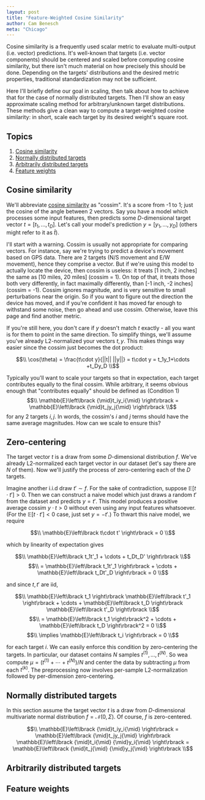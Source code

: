 ```yaml
---
layout: post
title: "Feature-Weighted Cosine Similarity"
author: Cam Benesch
meta: "Chicago"
---
```


Cosine similarity is a frequently used scalar metric to evaluate multi-output (i.e. vector) predictions. It's well-known that targets (i.e. vector components) should be centered and scaled before computing cosine similarity, but there isn't much material on how precisely this should be done. Depending on the targets' distributions and the desired metric properties, traditional standardization may not be sufficient. 

Here I'll briefly define our goal in scaling, then talk about how to achieve that for the case of normally distributed targets. Then I'll show an easy approximate scaling method for arbitrary/unknown target distributions. These methods give a clean way to compute a target-weighted cosine similarity: in short, scale each target by its desired weight's square root.

## Topics
1. [Cosine similarity](#s1)
2. [Normally distributed targets](#s2)
3. [Arbitrarily distributed targets](#s3)
4. [Feature weights](#s4)

<a name="s1"></a>

## Cosine similarity

We'll abbreviate [cosine similarity](https://en.wikipedia.org/wiki/Cosine_similarity) as "cossim". It's a score from -1 to 1; just the cosine of the angle between 2 vectors. Say you have a model which processes some input features, then predicts some $D$-dimensional target vector $t=[t_1,...,t_D]$. Let's call your model's prediction $y=[y_1,...,y_D]$ (others might refer to it as $\hat{t}$). 

I'll start with a warning. Cossim is usually not appropriate for comparing vectors. For instance, say we're trying to predict a device's movement based on GPS data. There are 2 targets (N/S movement and E/W movement), hence they comprise a vector. But if we're using this model to actually locate the device, then cossim is useless: it treats \[1 inch, 2 inches\] the same as \[10 miles, 20 miles\] (cossim = 1). On top of that, it treats those both very differently, in fact maximally differently, than \[-1 inch, -2 inches\] (cossim = -1). Cossim ignores magnitude, and is very sensitive to small perturbations near the origin. So if you want to figure out the direction the device has moved, and if you're confident it has moved far enough to withstand some noise, then go ahead and use cossim. Otherwise, leave this page and find another metric. 

If you're still here, you don't care if $y$ doesn't match $t$ exactly - all you want is for them to point in the same direction. To simplify things, we'll assume you've already L2-normalized your vectors $t,y$. This makes things way easier since the cossim just becomes the dot product:

$$\\
\cos(\theta) = \frac{t\cdot y}{||t|| ||y||} = t\cdot y = t_1y_1+\cdots +t_Dy_D
\\$$

Typically you'll want to scale your targets so that in expectation, each target contributes equally to the final cossim. While arbitrary, it seems obvious enough that "contributes equally" should be defined as (Condition 1)
$$\\
\mathbb{E}\left\lbrack {\mid}t_iy_i{\mid} \right\rbrack = \mathbb{E}\left\lbrack {\mid}t_jy_j{\mid} \right\rbrack
\\$$
for any 2 targets $i,j$. In words, the cossim's $i$ and $j$ terms should have the same average magnitudes. How can we scale to ensure this? 

<a name="s2"></a>

## Zero-centering

The target vector $t$ is a draw from some $D$-dimensional distribution $f$. We've already L2-normalized each target vector in our dataset (let's say there are $N$ of them). Now we'll justify the process of zero-centering each of the $D$ targets. 

Imagine another i.i.d draw $t'\sim f$. For the sake of contradiction, suppose $\mathbb{E}\left\lbrack t\cdot t' \right\rbrack > 0$. Then we can construct a naive model which just draws a random $t'$ from the dataset and predicts $y=t'$. This model produces a positive average cossim $y\cdot t>0$ without even using any input features whatsoever. (For the $\mathbb{E}\left\lbrack t\cdot t' \right\rbrack < 0$ case, just set $y=-t'$.) To thwart this naive model, we require 

$$\\ \mathbb{E}\left\lbrack t\cdot t' \right\rbrack = 0 \\$$

which by linearity of expectation gives

$$\\ \mathbb{E}\left\lbrack t_1t'_1 + \cdots + t_Dt_D' \right\rbrack \\$$
$$\\ = \mathbb{E}\left\lbrack t_1t'_1 \right\rbrack + \cdots + \mathbb{E}\left\lbrack t_Dt'_D \right\rbrack = 0 \\$$

and since $t,t'$ are iid,

$$\\ \mathbb{E}\left\lbrack t_1 \right\rbrack \mathbb{E}\left\lbrack t'_1 \right\rbrack + \cdots + \mathbb{E}\left\lbrack t_D \right\rbrack \mathbb{E}\left\lbrack t'_D \right\rbrack \\$$
$$\\ = \mathbb{E}\left\lbrack t_1 \right\rbrack^2 + \cdots + \mathbb{E}\left\lbrack t_D \right\rbrack^2 = 0 \\$$
$$\\ \implies \mathbb{E}\left\lbrack t_i \right\rbrack = 0 \\$$

for each target $i$. We can easily enforce this condition by zero-centering the targets. In particular, our dataset contains $N$ samples $t^{(1)},...,t^{(N)}$. So wea compute $\mu = (t^{(1)} + \cdots + t^{(N)})/N$ and center the data by subtracting $\mu$ from each $t^{(k)}$. The preprocessing now involves per-sample L2-normalization followed by per-dimension zero-centering.


<a name="s2"></a>

## Normally distributed targets

In this section assume the target vector $t$ is a draw from $D$-dimensional multivariate normal distribution $f=\mathcal{N}(0,\Sigma)$. Of course, $f$ is zero-centered. 

$$\\
\mathbb{E}\left\lbrack {\mid}t_iy_i{\mid} \right\rbrack = \mathbb{E}\left\lbrack {\mid}t_jy_j{\mid} \right\rbrack
\mathbb{E}\left\lbrack {\mid}t_i{\mid} {\mid}y_i{\mid} \right\rbrack = \mathbb{E}\left\lbrack {\mid}t_j{\mid} {\mid}y_j{\mid} \right\rbrack
\\$$

<a name="s3"></a>

## Arbitrarily distributed targets


 
<a name="s4"></a>

## Feature weights

